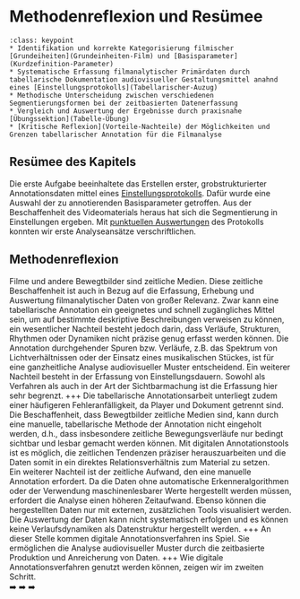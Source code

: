 # Methodenreflexion und Resümee

```{admonition} Keypoints
:class: keypoint
* Identifikation und korrekte Kategorisierung filmischer [Grundeiheiten](Grundeinheiten-Film) und [Basisparameter](Kurdzefinition-Parameter) 
* Systematische Erfassung filmanalytischer Primärdaten durch tabellarische Dokumentation audiovisueller Gestaltungsmittel anahnd eines [Einstellungsprotokolls](Tabellarischer-Auzug)
* Methodische Unterscheidung zwischen verschiedenen Segmentierungsformen bei der zeitbasierten Datenerfassung
* Vergleich und Auswertung der Ergebnisse durch praxisnahe [Übungssektion](Tabelle-Übung)
* [Kritische Reflexion](Vorteile-Nachteile) der Möglichkeiten und Grenzen tabellarischer Annotation für die Filmanalyse
```
## Resümee des Kapitels

Die erste Aufgabe beeinhaltete das Erstellen erster, grobstrukturierter Annotationsdaten mittel eines [Einstellungsprotokolls](../Kapitel_II/Aufgabe_A_UK-2.md). Dafür wurde eine Auswahl der zu annotierenden Basisparameter getroffen. Aus der Beschaffenheit des Videomaterials heraus hat sich die Segmentierung in Einstellungen ergeben. Mit [punktuellen Auswertungen](../Kapitel_II/Aufgabe_A_UK-3.md) des Protokolls konnten wir erste Analyseansätze verschriftlichen. 

## Methodenreflexion

Filme und andere Bewegtbilder sind zeitliche Medien. Diese zeitliche Beschaffenheit ist auch in Bezug auf die Erfassung, Erhebung und Auswertung filmanalytischer Daten von großer Relevanz. Zwar kann eine tabellarische Annotation ein geeignetes und schnell zugängliches Mittel sein, um auf bestimmte deskriptive Beschreibungen verweisen zu können, ein wesentlicher Nachteil besteht jedoch darin, dass Verläufe, Strukturen, Rhythmen oder Dynamiken nicht präzise genug erfasst werden können.
Die Annotation durchgehender Spuren bzw. Verläufe, z.B. das Spektrum von Lichtverhältnissen oder der Einsatz eines musikalischen Stückes, ist für eine ganzheitliche Analyse audiovisueller Muster entscheidend.
Ein weiterer Nachteil besteht in der Erfassung von Einstellungsdauern. Sowohl als Verfahren als auch in der Art der Sichtbarmachung ist die Erfassung hier sehr begrenzt. 
+++
Die tabellarische Annotationsarbeit unterliegt zudem einer häufigeren Fehleranfälligkeit, da Player und Dokument getrennt sind. Die Beschaffenheit, dass Bewegtbilder zeitliche Medien sind, kann durch eine manuelle, tabellarische Methode der Annotation nicht eingeholt werden, d.h., dass insbesondere zeitliche Bewegungsverläufe nur bedingt sichtbar und lesbar gemacht werden können. Mit digitalen Annotationstools ist es möglich, die zeitlichen Tendenzen präziser herauszuarbeiten und die Daten somit in ein direktes Relationsverhältnis zum Material zu setzen. <br>
Ein weiterer Nachteil ist der zeitliche Aufwand, den eine manuelle Annotation erfordert. Da die Daten ohne automatische Erkenneralgorithmen oder der Verwendung maschinenlesbarer Werte hergestellt werden müssen, erfordert die Analyse einen höheren Zeitaufwand. Ebenso können die hergestellten Daten nur mit externen, zusätzlichen Tools visualisiert werden. <br>
Die Auswertung der Daten kann nicht systematisch erfolgen und es können keine Verlaufsdynamiken als Datenstruktur hergestellt werden.
+++
An dieser Stelle kommen digitale Annotationsverfahren ins Spiel. Sie ermöglichen die Analyse audiovisueller Muster durch die zeitbasierte Produktion und Anreicherung von Daten.
+++
Wie digitale Annotationsverfahren genutzt werden können, zeigen wir im zweiten Schritt. <br>
 ➡️ ➡️ ➡️

